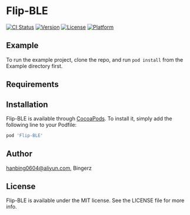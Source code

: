 # Flip-BLE

[![CI Status](https://img.shields.io/travis/hanbing0604@aliyun.com/Flip-BLE.svg?style=flat)](https://travis-ci.org/hanbing0604@aliyun.com/Flip-BLE)
[![Version](https://img.shields.io/cocoapods/v/Flip-BLE.svg?style=flat)](https://cocoapods.org/pods/Flip-BLE)
[![License](https://img.shields.io/cocoapods/l/Flip-BLE.svg?style=flat)](https://cocoapods.org/pods/Flip-BLE)
[![Platform](https://img.shields.io/cocoapods/p/Flip-BLE.svg?style=flat)](https://cocoapods.org/pods/Flip-BLE)

## Example

To run the example project, clone the repo, and run `pod install` from the Example directory first.

## Requirements

## Installation

Flip-BLE is available through [CocoaPods](https://cocoapods.org). To install
it, simply add the following line to your Podfile:

```ruby
pod 'Flip-BLE'
```

## Author

hanbing0604@aliyun.com, Bingerz

## License

Flip-BLE is available under the MIT license. See the LICENSE file for more info.
